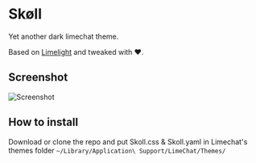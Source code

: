 # Skøll
Yet another dark limechat theme.

Based on [Limelight](http://projects.serenity.de/limelight/) and tweaked with ❤︎.

## Screenshot

![Screenshot](https://dl.dropboxusercontent.com/u/6801063/captures/Skoll.png)

## How to install

Download or clone the repo and put Skoll.css & Skoll.yaml in Limechat's themes folder ``~/Library/Application\ Support/LimeChat/Themes/``

